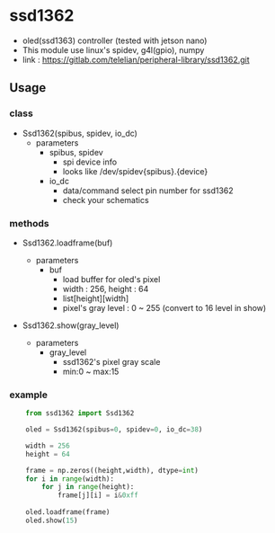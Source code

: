 # ssd1362
- oled(ssd1363) controller (tested with jetson nano)
- This module use linux's spidev, g4l(gpio), numpy
- link : <https://gitlab.com/telelian/peripheral-library/ssd1362.git>

## Usage

### class

- Ssd1362(spibus, spidev, io_dc)
    - parameters
        - spibus, spidev
            - spi device info
            - looks like /dev/spidev{spibus}.{device}
        - io_dc
            - data/command select pin number for ssd1362
            - check your schematics

### methods

- Ssd1362.loadframe(buf)
    - parameters
        - buf
            - load buffer for oled's pixel
            - width : 256, height : 64
            - list[height][width]
            - pixel's gray level : 0 ~ 255 (convert to 16 level in show)

- Ssd1362.show(gray_level)
    - parameters
        - gray_level
            - ssd1362's pixel gray scale
            - min:0 ~ max:15


### example
~~~python
    from ssd1362 import Ssd1362

    oled = Ssd1362(spibus=0, spidev=0, io_dc=38)

    width = 256
    height = 64

    frame = np.zeros((height,width), dtype=int)
    for i in range(width):
        for j in range(height):
            frame[j][i] = i&0xff
            
    oled.loadframe(frame)
    oled.show(15)
    
~~~